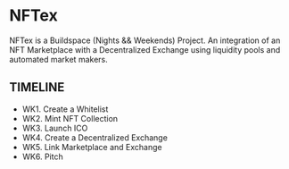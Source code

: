 # NFTex

NFTex is a Buildspace (Nights && Weekends) Project. An integration of an NFT Marketplace with a Decentralized Exchange using liquidity pools and automated market makers.

## TIMELINE
  * WK1. Create a Whitelist
  * WK2. Mint NFT Collection
  * WK3. Launch ICO
  * WK4. Create a Decentralized Exchange
  * WK5. Link Marketplace and Exchange
  * WK6. Pitch
